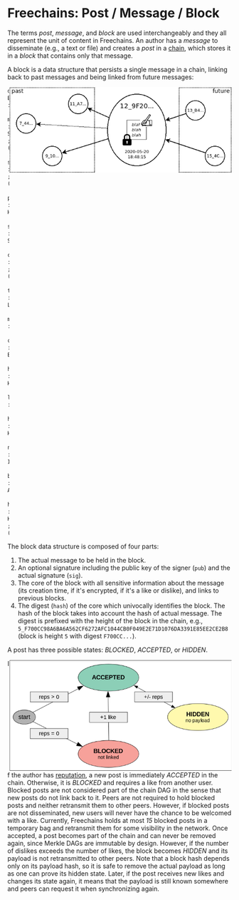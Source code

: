 # Freechains: Post / Message / Block

The terms *post*, *message*, and *block* are used interchangeably and they all
represent the unit of content in Freechains.
An author has a *message* to disseminate (e.g., a text or file) and creates a
*post* in a [chain](chains.md), which stores it in a *block* that contains only
that message.

A block is a data structure that persists a single message in a chain, linking
back to past messages and being linked from future messages:

<img src="block.png" align="right" width="500">

```
data Block :
    msg   : String              ; (1)
    sign? :                     ; (2)
        pub : HKey
        sig : String
    core  :                     ; (3)
        time  : Long
        msg   :
            crypt : Boolean
            hash  : Hash
        like? :
            hash : Hash
            n    : Int
        backs : Array<Hash>
    hash  : Hash                ; (4)
```

The block data structure is composed of four parts:

1. The actual message to be held in the block.
2. An optional signature including the public key of the signer (`pub`) and the
   actual signature (`sig`).
3. The core of the block with all sensitive information about the message
   (its creation time, if it's encrypted, if it's a like or dislike), and links
   to previous blocks.
4. The digest (`hash`) of the core which univocally identifies the block.
   The hash of the block takes into account the hash of actual message.
   The digest is prefixed with the height of the block in the chain, e.g.,
   `5_F700CC98A6BA6A562CF6272AFC1044CB0F049E2E71D1076DA3391E85EE2CE2B8`
   (block is height `5` with digest `F700CC...`).

A post has three possible states: *BLOCKED*, *ACCEPTED*, or *HIDDEN*.

<img src="state.png" align="right" width="500">

If the author has [reputation](reps.md), a new post is immediately *ACCEPTED*
in the chain.
Otherwise, it is *BLOCKED* and requires a like from another user.
Blocked posts are not considered part of the chain DAG in the sense that new
posts do not link back to it.
Peers are not required to hold blocked posts and neither retransmit them to
other peers.
However, if blocked posts are not disseminated, new users will never have the
chance to be welcomed with a like.
Currently, Freechains holds at most *15* blocked posts in a temporary bag and
retransmit them for some visibility in the network.
Once accepted, a post becomes part of the chain and can never be removed again,
since Merkle DAGs are immutable by design.
However, if the number of dislikes exceeds the number of likes, the block
becomes *HIDDEN* and its payload is not retransmitted to other peers.
Note that a block hash depends only on its payload hash, so it is safe to
remove the actual payload as long as one can prove its hidden state.
Later, if the post receives new likes and changes its state again, it means
that the payload is still known somewhere and peers can request it when
synchronizing again.
